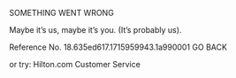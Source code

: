 SOMETHING WENT WRONG

Maybe it’s us, maybe it’s you.
(It’s probably us).

Reference No. 18.635ed617.1715959943.1a990001
GO BACK

or try:
Hilton.com Customer Service